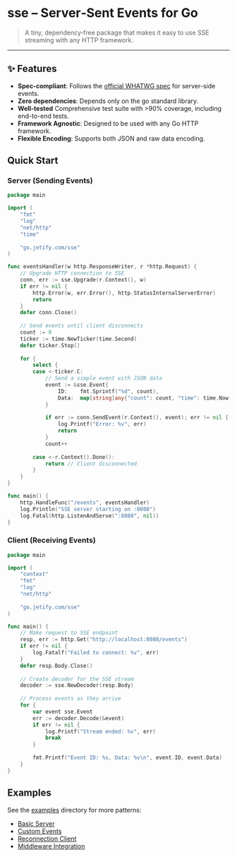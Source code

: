 # sse – Server‑Sent Events for Go

> A tiny, dependency‑free package that makes it easy to use SSE streaming with any HTTP framework.

---

## ✨ Features

* **Spec‑compliant**: Follows the [official WHATWG spec](https://html.spec.whatwg.org/multipage/server-sent-events.html) for server-side events.
* **Zero dependencies**: Depends only on the go standard library.
* **Well-tested** Comprehensive test suite with >90% coverage, including end-to-end tests.
* **Framework Agnostic**: Designed to be used with any Go HTTP framework.
* **Flexible Encoding**: Supports both JSON and raw data encoding.

## Quick Start

### Server (Sending Events)

```go
package main

import (
    "fmt"
    "log"
    "net/http"
    "time"
    
    "go.jetify.com/sse"
)

func eventsHandler(w http.ResponseWriter, r *http.Request) {
    // Upgrade HTTP connection to SSE
    conn, err := sse.Upgrade(r.Context(), w)
    if err != nil {
        http.Error(w, err.Error(), http.StatusInternalServerError)
        return
    }
    defer conn.Close()
    
    // Send events until client disconnects
    count := 0
    ticker := time.NewTicker(time.Second)
    defer ticker.Stop()
    
    for {
        select {
        case <-ticker.C:
            // Send a simple event with JSON data
            event := &sse.Event{
                ID:    fmt.Sprintf("%d", count),
                Data:  map[string]any{"count": count, "time": time.Now().Format(time.RFC3339)},
            }
            
            if err := conn.SendEvent(r.Context(), event); err != nil {
                log.Printf("Error: %v", err)
                return
            }
            count++
            
        case <-r.Context().Done():
            return // Client disconnected
        }
    }
}

func main() {
    http.HandleFunc("/events", eventsHandler)
    log.Println("SSE server starting on :8080")
    log.Fatal(http.ListenAndServe(":8080", nil))
}
```

### Client (Receiving Events)

```go
package main

import (
    "context"
    "fmt"
    "log"
    "net/http"
    
    "go.jetify.com/sse"
)

func main() {
    // Make request to SSE endpoint
    resp, err := http.Get("http://localhost:8080/events")
    if err != nil {
        log.Fatalf("Failed to connect: %v", err)
    }
    defer resp.Body.Close()
    
    // Create decoder for the SSE stream
    decoder := sse.NewDecoder(resp.Body)
    
    // Process events as they arrive
    for {
        var event sse.Event
        err := decoder.Decode(&event)
        if err != nil {
            log.Printf("Stream ended: %v", err)
            break
        }
        
        fmt.Printf("Event ID: %s, Data: %v\n", event.ID, event.Data)
    }
}
```

## Examples

See the [examples](examples/) directory for more patterns:
- [Basic Server](examples/1_basic_server/main.go)
- [Custom Events](examples/2_custom_events/main.go)
- [Reconnection Client](examples/3_reconnection_client/main.go)
- [Middleware Integration](examples/4_middleware_integration/main.go)